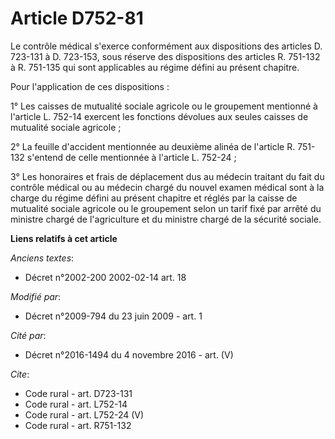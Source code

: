 # Article D752-81

Le contrôle médical s'exerce conformément aux dispositions des articles D. 723-131 à D. 723-153, sous réserve des
dispositions des articles R. 751-132 à R. 751-135 qui sont applicables au régime défini au présent chapitre. 

Pour l'application de ces dispositions : 

1° Les caisses de mutualité sociale agricole ou le groupement mentionné à l'article L. 752-14 exercent les fonctions dévolues
aux seules caisses de mutualité sociale agricole ; 

2° La feuille d'accident mentionnée au deuxième alinéa de l'article R. 751-132 s'entend de celle mentionnée à l'article L.
752-24 ; 

3° Les honoraires et frais de déplacement dus au médecin traitant du fait du contrôle médical ou au médecin chargé du nouvel
examen médical sont à la charge du régime défini au présent chapitre et réglés par la caisse de mutualité sociale agricole ou
le groupement selon un tarif fixé par arrêté du ministre chargé de l'agriculture et du ministre chargé de la sécurité
sociale.

**Liens relatifs à cet article**

_Anciens textes_:

  - Décret n°2002-200 2002-02-14 art. 18

_Modifié par_:

  - Décret n°2009-794 du 23 juin 2009 - art. 1

_Cité par_:

  - Décret n°2016-1494 du 4 novembre 2016 - art. (V)

_Cite_:

  - Code rural - art. D723-131
  - Code rural - art. L752-14
  - Code rural - art. L752-24 (V)
  - Code rural - art. R751-132
